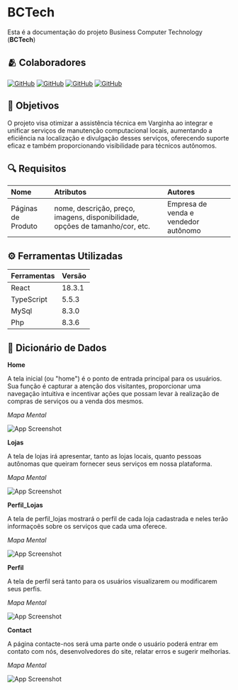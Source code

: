 # BCTech 

 Esta é a documentação do projeto Business Computer Technology (**BCTech**)

## 🫂 Colaboradores

[![GitHub](https://img.shields.io/badge/-Amorais19-000?style=for-the-badge&logo=github&logoColor=FFF)](https://github.com/Amorais19)
[![GitHub](https://img.shields.io/badge/-lolaias-529?style=for-the-badge&logo=github&logoColor=FFF)](https://github.com/lolaias)
[![GitHub](https://img.shields.io/badge/-luissothavioo-ff690a?style=for-the-badge&logo=github&logoColor=FFF)](https://github.com/luissothavioo)
[![GitHub](https://img.shields.io/badge/-naiynull-fff?style=for-the-badge&logo=github&logoColor=000)](https://github.com/naiynull)

## 🎯 Objetivos

O projeto visa otimizar a assistência técnica em Varginha ao integrar e unificar serviços de manutenção computacional locais, aumentando a eficiência na localização e divulgação desses serviços, oferecendo suporte eficaz e também proporcionando visibilidade para técnicos autônomos.

## 🔍 Requisitos

|Nome|Atributos|Autores|
| :--|:--------|:------|
| Páginas de Produto|nome, descrição, preço, imagens, disponibilidade, opções de tamanho/cor, etc.| Empresa de venda e vendedor autônomo|




## ⚙️ Ferramentas Utilizadas

| Ferramentas   | Versão       |
| :---------- | :--------- | 
| React      | 18.3.1 |
| TypeScript      | 5.5.3|
| MySql     | 8.3.0 |
| Php      | 8.3.6 |


## 📖 Dicionário de Dados
 
**Home**

A tela inicial (ou "home") é o ponto de entrada principal para os usuários. Sua função é capturar a atenção dos visitantes, proporcionar uma navegação intuitiva e incentivar ações que possam levar à realização de compras de serviços ou a venda dos mesmos.

*Mapa Mental*

![App Screenshot](https://via.placeholder.com/468x300?text=App+Screenshot+Here)

**Lojas**

A tela de lojas irá apresentar, tanto as lojas locais, quanto pessoas autônomas que queiram fornecer seus serviços em nossa plataforma.

*Mapa Mental*

![App Screenshot](https://via.placeholder.com/468x300?text=App+Screenshot+Here)

**Perfil_Lojas**

A tela de perfil_lojas mostrará o perfil de cada loja cadastrada e neles terão informaçoẽs sobre os serviços que cada uma oferece.

*Mapa Mental*

![App Screenshot](https://via.placeholder.com/468x300?text=App+Screenshot+Here)

**Perfil**

A tela de perfil será tanto para os usuários visualizarem ou modificarem seus perfis. 

*Mapa Mental*

![App Screenshot](https://via.placeholder.com/468x300?text=App+Screenshot+Here)
	
**Contact**

A página contacte-nos será uma parte onde o usuário poderá entrar em contato com nós, desenvolvedores do site, relatar erros e sugerir melhorias.

*Mapa Mental*

![App Screenshot](https://via.placeholder.com/468x300?text=App+Screenshot+Here)    